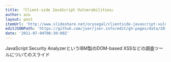 ```yaml
---
title: 『Client-side JavaScript Vulnerabilities』
author: azu
layout: post
itemUrl: 'http://www.slideshare.net/orysegal/clientside-javascript-vulnerabilities'
editJSONPath: 'https://github.com/jser/jser.info/edit/gh-pages/data/2011/07/index.json'
date: '2011-07-04T06:30:00Z'
---
```

JavaScript Security AnalyzerというIBM製のDOM-based XSSなどの調査ツールについてのスライド
